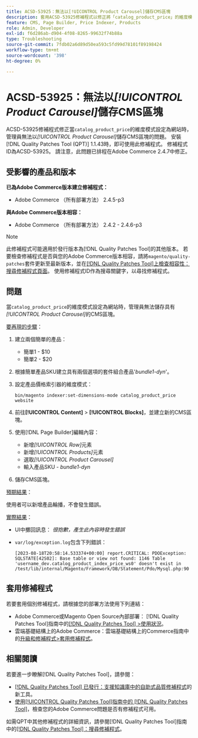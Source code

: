 ```yaml
---
title: ACSD-53925：無法以[!UICONTROL Product Carousel]儲存CMS區塊
description: 套用ACSD-53925修補程式以修正將「catalog_product_price」的維度模式設為網站時，管理員無法透過產品輪播儲存CMS區塊的Adobe Commerce問題。
feature: CMS, Page Builder, Price Indexer, Products
role: Admin, Developer
exl-id: f6d286ab-d904-4f08-8265-99632f74b88a
type: Troubleshooting
source-git-commit: 7fdb02a6d89d50ea593c5fd99d78101f89198424
workflow-type: tm+mt
source-wordcount: '398'
ht-degree: 0%

---
```


# ACSD-53925：無法以&#x200B;*[!UICONTROL Product Carousel]*&#x200B;儲存CMS區塊

ACSD-53925修補程式修正當`catalog_product_price`的維度模式設定為網站時，管理員無法以&#x200B;*[!UICONTROL Product Carousel]*&#x200B;儲存CMS區塊的問題。 安裝[!DNL Quality Patches Tool (QPT)] 1.1.43時，即可使用此修補程式。 修補程式ID為ACSD-53925。 請注意，此問題已排程在Adobe Commerce 2.4.7中修正。

## 受影響的產品和版本

**已為Adobe Commerce版本建立修補程式：**

* Adobe Commerce （所有部署方法） 2.4.5-p3

**與Adobe Commerce版本相容：**

* Adobe Commerce （所有部署方法） 2.4.2 - 2.4.6-p3

>[!NOTE]
>
>此修補程式可能適用於發行版本為[!DNL Quality Patches Tool]的其他版本。 若要檢查修補程式是否與您的Adobe Commerce版本相容，請將`magento/quality-patches`套件更新至最新版本，並在[[!DNL Quality Patches Tool]上檢查相容性：搜尋修補程式頁面](https://experienceleague.adobe.com/tools/commerce-quality-patches/index.html?lang=zh-Hant)。 使用修補程式ID作為搜尋關鍵字，以尋找修補程式。

## 問題

當`catalog_product_price`的維度模式設定為網站時，管理員無法儲存具有&#x200B;*[!UICONTROL Product Carousel]*&#x200B;的CMS區塊。

<u>要再現的步驟</u>：

1. 建立兩個簡單的產品：
   * 簡單1 - $10
   * 簡單2 - $20
1. 根據簡單產品SKU建立具有兩個選項的套件組合產品&#39;*bundle1-dyn*&#39;。
1. 設定產品價格索引器的維度模式：

   `bin/magento indexer:set-dimensions-mode catalog_product_price website`

1. 前往&#x200B;**[!UICONTROL Content]** > **[!UICONTROL Blocks]**，並建立新的CMS區塊。
1. 使用[!DNL Page Builder]編輯內容：
   * 新增&#x200B;*[!UICONTROL Row]*&#x200B;元素
   * 新增&#x200B;*[!UICONTROL Products]*&#x200B;元素
   * 選取&#x200B;*[!UICONTROL Product Carousel]*
   * 輸入產品SKU - *bundle1-dyn*
1. 儲存CMS區塊。

<u>預期結果</u>：

使用者可以新增產品輪播，不會發生錯誤。

<u>實際結果</u>：

* UI中擲回訊息： *很抱歉，產生此內容時發生錯誤*
* `var/log/exception.log`包含下列錯誤：

  ```
  [2023-08-18T20:58:14.533374+00:00] report.CRITICAL: PDOException: SQLSTATE[42S02]: Base table or view not found: 1146 Table 'username_dev.catalog_product_index_price_ws0' doesn't exist in /test/lib/internal/Magento/Framework/DB/Statement/Pdo/Mysql.php:90
  ```

## 套用修補程式

若要套用個別修補程式，請根據您的部署方法使用下列連結：

* Adobe Commerce或Magento Open Source內部部署： [!DNL Quality Patches Tool]指南中的[[!DNL Quality Patches Tool] >使用狀況](/help/tools/quality-patches-tool/usage.md)。
* 雲端基礎結構上的Adobe Commerce：雲端基礎結構上的Commerce指南中的[升級和修補程式>套用修補程式](https://experienceleague.adobe.com/docs/commerce-cloud-service/user-guide/develop/upgrade/apply-patches.html?lang=zh-Hant)。

## 相關閱讀

若要進一步瞭解[!DNL Quality Patches Tool]，請參閱：

* [[!DNL Quality Patches Tool] 已發行：支援知識庫中的自助式品質修補程式](https://experienceleague.adobe.com/zh-hant/docs/commerce-operations/tools/quality-patches-tool/quality-patches-tool-to-self-serve-quality-patches)的新工具。
* [使用[!UICONTROL Quality Patches Tool]指南中的 [!DNL Quality Patches Tool]](/help/tools/quality-patches-tool/patches-available-in-qpt/check-patch-for-magento-issue-with-magento-quality-patches.md)，檢查您的Adobe Commerce問題是否有修補程式可用。


如需QPT中其他修補程式的詳細資訊，請參閱[!DNL Quality Patches Tool]指南中的[[!DNL Quality Patches Tool]：搜尋修補程式](https://experienceleague.adobe.com/tools/commerce-quality-patches/index.html?lang=zh-Hant)。
